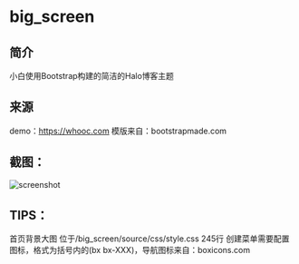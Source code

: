 # big_screen
## 简介
 小白使用Bootstrap构建的简洁的Halo博客主题
## 来源
demo：https://whooc.com
模版来自：bootstrapmade.com
## 截图：
![screenshot](https://cdn.jsdelivr.net/gh/whooc/halo-theme-big_screen/screenshot.png)
## TIPS：
首页背景大图 位于/big_screen/source/css/style.css 245行
创建菜单需要配置图标，格式为括号内的(bx bx-XXX)，导航图标来自：boxicons.com